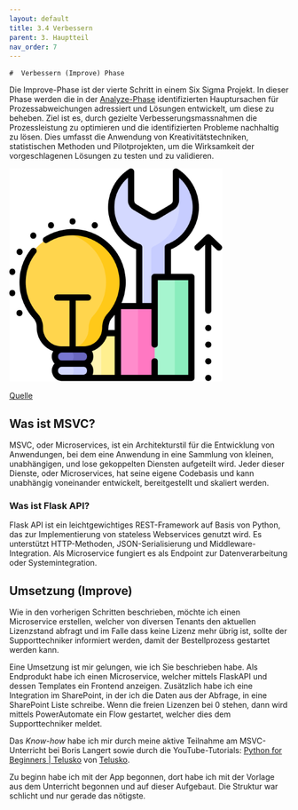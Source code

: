```yaml
---
layout: default
title: 3.4 Verbessern
parent: 3. Hauptteil
nav_order: 7
---
```

	#  Verbessern (Improve) Phase

Die Improve-Phase ist der vierte Schritt in einem Six Sigma Projekt. In dieser Phase werden die in der [Analyze-Phase](./33_analysieren.md) identifizierten Hauptursachen für Prozessabweichungen adressiert und Lösungen entwickelt, um diese zu beheben. Ziel ist es, durch gezielte Verbesserungsmassnahmen die Prozessleistung zu optimieren und die identifizierten Probleme nachhaltig zu lösen. Dies umfasst die Anwendung von Kreativitätstechniken, statistischen Methoden und Pilotprojekten, um die Wirksamkeit der vorgeschlagenen Lösungen zu testen und zu validieren.

![Verbessern](../../ressources/images/verbessern.png)

[Quelle](../Quellverzeichnis/index.md#improve-phase)

## Was ist MSVC?
MSVC, oder Microservices, ist ein Architekturstil für die Entwicklung von Anwendungen, bei dem eine Anwendung in eine Sammlung von kleinen, unabhängigen, und lose gekoppelten Diensten aufgeteilt wird. Jeder dieser Dienste, oder Microservices, hat seine eigene Codebasis und kann unabhängig voneinander entwickelt, bereitgestellt und skaliert werden.

### Was ist Flask API? 
Flask API ist ein leichtgewichtiges REST-Framework auf Basis von Python, das zur Implementierung von stateless Webservices genutzt wird. Es unterstützt HTTP-Methoden, JSON-Serialisierung und Middleware-Integration. Als Microservice fungiert es als Endpoint zur Datenverarbeitung oder Systemintegration.


## Umsetzung (Improve)

Wie in den vorherigen Schritten beschrieben, möchte ich einen Microservice erstellen, welcher von diversen Tenants den aktuellen Lizenzstand abfragt und im Falle dass keine Lizenz mehr übrig ist, sollte der Supporttechniker informiert werden, damit der Bestellprozess gestartet werden kann. 

Eine Umsetzung ist mir gelungen, wie ich Sie beschrieben habe. 
Als Endprodukt habe ich einen Microservice, welcher mittels FlaskAPI und dessen Templates ein Frontend anzeigen. Zusätzlich habe ich eine Integration im SharePoint, in der ich die Daten aus der Abfrage, in eine SharePoint Liste schreibe. Wenn die freien Lizenzen bei 0 stehen, dann wird mittels PowerAutomate ein Flow gestartet, welcher dies dem Supporttechniker meldet. 

Das *Know-how* habe ich mir durch meine aktive Teilnahme am MSVC-Unterricht bei Boris Langert sowie durch die YouTube-Tutorials:  <a href="https://www.youtube.com/watch?v=QXeEoD0pB3E&list=PLsyeobzWxl7poL9JTVyndKe62ieoN-MZ3" target="_blank">Python for Beginners | Telusko</a> von <a href="https://www.youtube.com/@Telusko" target="_blank">Telusko</a>. 

Zu beginn habe ich mit der App begonnen, dort habe ich mit der Vorlage aus dem Unterricht begonnen und auf dieser Aufgebaut. 
Die Struktur war schlicht und nur gerade das nötigste. 